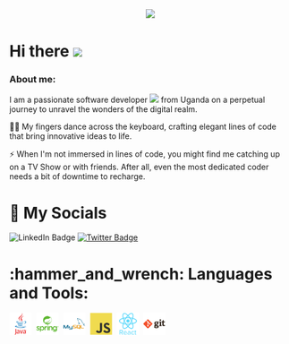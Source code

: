<div id="header" align="center">
  <img src="https://media.giphy.com/media/9EhYvbmzUuw1xendxV/giphy.gif" width="100"/>
</div>

<h1>
  Hi there 
  <img src="https://media.giphy.com/media/hvRJCLFzcasrR4ia7z/giphy.gif" width="20px"/>
</h1>

### About me:
I am a passionate software developer <img src="https://media.giphy.com/media/WUlplcMpOCEmTGBtBW/giphy.gif" width="30"> from Uganda on a perpetual journey to unravel the wonders of the digital realm.

👨‍💻 My fingers dance across the keyboard, crafting elegant lines of code that bring innovative ideas to life. 

⚡ When I'm not immersed in lines of code, you might find me catching up on a TV Show or with friends. After all, even the most dedicated coder needs a bit of downtime to recharge.

<div>
  <h1>
    💬 My Socials
  </h1>
</div>

<div id="badges>
  <a href="https://www.linkedin.com/in/daphne-nalule-61a69121b/">
  <img src="https://img.shields.io/badge/LinkedIn-blue?style=for-the-badge&logo=linkedin&logoColor=white" alt="LinkedIn Badge"/>
  </a>
  <a href="https://twitter.com/phinerry"> 
  <img src="https://img.shields.io/badge/Twitter-blue?style=for-the-badge&logo=twitter&logoColor=white" alt="Twitter Badge"/>
  </a>
</div>

<div>
  <h1>
     :hammer_and_wrench: Languages and Tools:
  </h1>
  <img src="https://github.com/devicons/devicon/blob/master/icons/java/java-original-wordmark.svg" title="Java" alt="Java" width="40" height="40"/>&nbsp;
  <img src="https://github.com/devicons/devicon/blob/master/icons/spring/spring-original-wordmark.svg" title="Spring" alt="Spring" width="40" height="40"/>&nbsp;
  <img src="https://github.com/devicons/devicon/blob/master/icons/mysql/mysql-original-wordmark.svg" title="MySQL"  alt="MySQL" width="40" height="40"/>&nbsp;
  <img src="https://github.com/devicons/devicon/blob/master/icons/javascript/javascript-original.svg" title="JavaScript" alt="JavaScript" width="40" height="40"/>&nbsp;
  <img src="https://github.com/devicons/devicon/blob/master/icons/react/react-original-wordmark.svg" title="React" alt="React" width="40" height="40"/>&nbsp;
  <img src="https://github.com/devicons/devicon/blob/master/icons/git/git-original-wordmark.svg" title="Git" **alt="Git" width="40" height="40"/>
</div>


    
<!--
**Daphne210/Daphne210** is a ✨ _special_ ✨ repository because its `README.md` (this file) appears on your GitHub profile.

Here are some ideas to get you started:

- 🔭 I’m currently working on ...
- 🌱 I’m currently learning ...
- 👯 I’m looking to collaborate on ...
- 🤔 I’m looking for help with ...
- 💬 Ask me about ...
- 📫 How to reach me: ...
- 😄 Pronouns: ...
- ⚡ Fun fact: ...
-
-->
